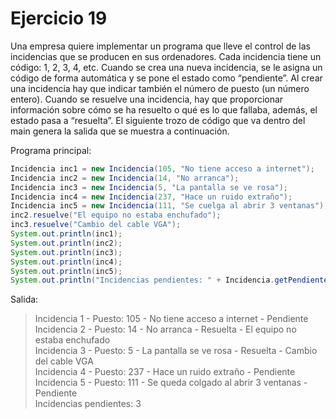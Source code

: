 # Ejercicio 19

Una empresa quiere implementar un programa que lleve el control de las
incidencias que se producen en sus ordenadores. Cada incidencia tiene un
código: 1, 2, 3, 4, etc. Cuando se crea una nueva incidencia, se le asigna
un código de forma automática y se pone el estado como “pendiente”. Al
crear una incidencia hay que indicar también el número de puesto (un número
entero). Cuando se resuelve una incidencia, hay que proporcionar información
sobre cómo se ha resuelto o qué es lo que fallaba, además, el estado pasa a
“resuelta”. El siguiente trozo de código que va dentro del main genera la salida
que se muestra a continuación.

Programa principal:

```java
Incidencia inc1 = new Incidencia(105, "No tiene acceso a internet");
Incidencia inc2 = new Incidencia(14, "No arranca");
Incidencia inc3 = new Incidencia(5, "La pantalla se ve rosa");
Incidencia inc4 = new Incidencia(237, "Hace un ruido extraño");
Incidencia inc5 = new Incidencia(111, "Se cuelga al abrir 3 ventanas");
inc2.resuelve("El equipo no estaba enchufado");
inc3.resuelve("Cambio del cable VGA");
System.out.println(inc1);
System.out.println(inc2);
System.out.println(inc3);
System.out.println(inc4);
System.out.println(inc5);
System.out.println("Incidencias pendientes: " + Incidencia.getPendientes());
```

Salida:

> Incidencia 1 - Puesto: 105 - No tiene acceso a internet - Pendiente  
> Incidencia 2 - Puesto: 14 - No arranca - Resuelta - El equipo no estaba enchufado  
> Incidencia 3 - Puesto: 5 - La pantalla se ve rosa - Resuelta - Cambio del cable VGA  
> Incidencia 4 - Puesto: 237 - Hace un ruido extraño - Pendiente  
> Incidencia 5 - Puesto: 111 - Se queda colgado al abrir 3 ventanas - Pendiente  
> Incidencias pendientes: 3  
